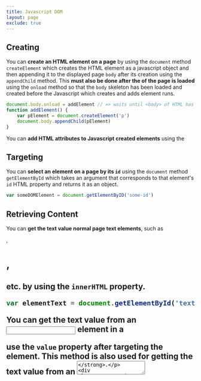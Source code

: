 ```yaml
---
title: Javascript DOM
layout: page
exclude: true
---
```


## Creating

You can **create an HTML element on a page** by using the `document` method `createElement` which creates the HTML element as a javascript object and then appending it to the displayed page `body` after its creation using the `appendChild` method. This **must also be done after the <body> of the page is loaded** using the `onload` method so that the `body` skeleton has been loaded and created before the Javascript which creates and adds element runs. 
```js
document.body.onload = addElement // => waits until <body> of HTML has loaded
function addElement() {
	var pElement = document.createElement('p')
	document.body.appendChild(pElement)
}
```

You can **add HTML attributes to Javascript created elements** using the 

## Targeting

You can **select an element on a page by its `id`** using the `document` method `getElementById` which takes an argument that corresponds to that element's `id` HTML property and returns it as an object.
```js
var someDOMElement = document.getElementByID('some-id')
```

## Retrieving Content

You can **get the text value normal page text elements**, such as <p>, <h1>, <h2> etc. by using the `innerHTML` property.
```js
var elementText = document.getElementById('text-id').innerHTML
```

You can **get the text value from an <input> element in a <form>** use the `value` property after targeting the element. This method is also used for **getting the text value from an <textarea>**.
```js
var inputElementText = document.getElementById('some-id').value
```

<!--stackedit_data:
eyJoaXN0b3J5IjpbLTE1ODU1MTQ2NDcsMzQ2MjE0Mzk2XX0=
-->